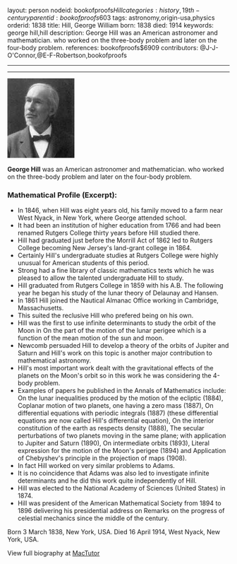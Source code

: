 layout: person
nodeid: bookofproofs$Hill
categories: history,19th-century
parentid: bookofproofs$603
tags: astronomy,origin-usa,physics
orderid: 1838
title: Hill, George William
born: 1838
died: 1914
keywords: george hill,hill
description: George Hill was an American astronomer and mathematician. who worked on the three-body problem and later on the four-body problem.
references: bookofproofs$6909
contributors: @J-J-O'Connor,@E-F-Robertson,bookofproofs

---



---

![Hill.jpg](https://github.com/bookofproofs/bookofproofs.github.io/blob/main/_sources/_assets/images/portraits/Hill.jpg?raw=true)

**George Hill** was an American astronomer and mathematician. who worked on the three-body problem and  later on the four-body problem.

### Mathematical Profile (Excerpt):
* In 1846, when Hill was eight years old, his family moved to a farm near West Nyack, in New York, where George attended school.
* It had been an institution of higher education from 1766 and had been renamed Rutgers College thirty years before Hill studied there.
* Hill had graduated just before the Morrill Act of 1862 led to Rutgers College becoming New Jersey's land-grant college in 1864.
* Certainly Hill's undergraduate studies at Rutgers College were highly unusual for American students of this period.
* Strong had a fine library of classic mathematics texts which he was pleased to allow the talented undergraduate Hill to study.
* Hill graduated from  Rutgers College in 1859 with his A.B. The following year he began his study of the lunar theory of Delaunay and Hansen.
* In 1861 Hill joined the Nautical Almanac Office working in Cambridge, Massachusetts.
* This suited the reclusive Hill who prefered being on his own.
* Hill was the first to use infinite determinants to study the orbit of the Moon in On the part of the motion of the lunar perigee which is a function of the mean motion of the sun and moon.
* Newcomb persuaded Hill to develop a theory of the orbits of Jupiter and Saturn and Hill's work on this topic is another major contribution to mathematical astronomy.
* Hill's most important work dealt with the gravitational effects of the planets on the Moon's orbit so in this work he was considering the 4-body problem.
* Examples of papers he published in the Annals of Mathematics  include: On the lunar inequalities produced by the motion of the ecliptic (1884), Coplanar motion of two planets, one having a zero mass (1887), On differential equations with periodic integrals (1887) (these differential equations are now called Hill's differential equation), On the interior constitution of the earth as respects density (1888), The secular perturbations of two planets moving in the same plane; with application to Jupiter and Saturn (1890), On intermediate orbits (1893), Literal expression for the motion of the Moon's perigee (1894) and Application of Chebyshev's principle in the projection of maps (1908).
* In fact Hill worked on very similar problems to Adams.
* It is no coincidence that Adams was also led to investigate infinite determinants and he did this work quite independently of Hill.
* Hill was elected to the National Academy of Sciences (United States) in 1874.
* Hill was president of the American Mathematical Society from 1894 to 1896 delivering his presidential address on Remarks on the progress of celestial mechanics since the middle of the century.

Born 3 March 1838, New York, USA. Died 16 April 1914, West Nyack, New York, USA.

View full biography at [MacTutor](https://mathshistory.st-andrews.ac.uk/Biographies/Hill/)
